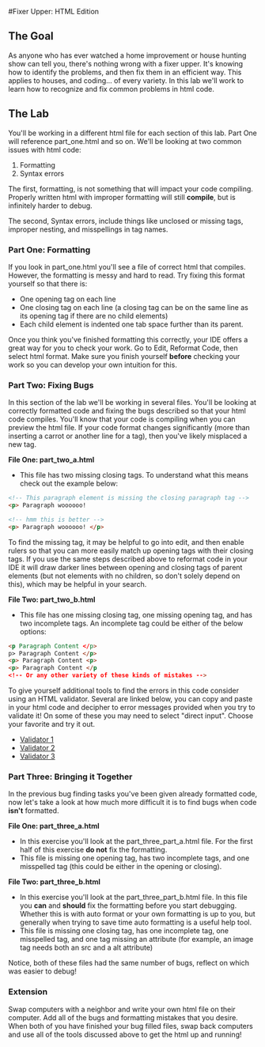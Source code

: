 #Fixer Upper: HTML Edition

## The Goal

As anyone who has ever watched a home improvement or house hunting show can tell you, there's nothing wrong with a fixer upper. It's knowing how to identify the problems, and then fix them in an efficient way. This applies to houses, and coding... of every variety. In this lab we'll work to learn how to recognize and fix common problems in html code.

## The Lab

You'll be working in a different html file for each section of this lab. Part One will reference part_one.html and so on. We'll be looking at two common issues with html code:
  1. Formatting
  2. Syntax errors

The first, formatting, is not something that will impact your code compiling. Properly written html with improper formatting will still **compile**, but is infinitely harder to debug.

The second, Syntax errors, include things like unclosed or missing tags, improper nesting, and misspellings in tag names.

### Part One: Formatting
If you look in part_one.html you'll see a file of correct html that compiles. However, the formatting is messy and hard to read. Try fixing this format yourself so that there is:
* One opening tag on each line
* One closing tag on each line (a closing tag can be on the same line as its opening tag if there are no child elements)
* Each child element is indented one tab space further than its parent.

Once you think you've finished formatting this correctly, your IDE offers a great way for you to check your work. Go to Edit, Reformat Code, then select html format. Make sure you finish yourself **before** checking your work so you can develop your own intuition for this.


### Part Two: Fixing Bugs
In this section of the lab we'll be working in several files. You'll be looking at correctly formatted code and fixing the bugs described so that your html code compiles. You'll know that your code is compiling when you can preview the html file. If your code format changes significantly (more than inserting a carrot or another line for a tag), then you've likely misplaced a new tag.

**File One: part_two_a.html**
  * This file has two missing closing tags. To understand what this means check out the example below:

  ```HTML
  <!-- This paragraph element is missing the closing paragraph tag -->
  <p> Paragraph woooooo!
  ```

  ```HTML
  <!-- hmm this is better -->
  <p> Paragraph woooooo! </p>
  ```
To find the missing tag, it may be helpful to go into edit, and then enable rulers so that you can more easily match up opening tags with their closing tags. If you use the same steps described above to reformat code in your IDE it will draw darker lines between opening and closing tags of parent elements (but not elements with no children, so don't solely depend on this), which may be helpful in your search.

**File Two: part_two_b.html**
  * This file has one missing closing tag, one missing opening tag, and has two incomplete tags. An incomplete tag could be either of the below options:

  ```html
  <p Paragraph Content </p>
  p> Paragraph Content </p>
  <p> Paragraph Content <p>
  <p> Paragraph Content </p
  <!-- Or any other variety of these kinds of mistakes -->
  ```

To give yourself additional tools to find the errors in this code consider using an HTML validator. Several are linked below, you can copy and paste in your html code and decipher to error messages provided when you try to validate it! On some of these you may need to select "direct input". Choose your favorite and try it out.
* [Validator 1](https://jsonformatter.org/html-validator)
* [Validator 2](https://validator.w3.org/nu/#textarea)
* [Validator 3](http://www.htmlhelp.com/tools/validator/direct.html.en)

### Part Three: Bringing it Together

In the previous bug finding tasks you've been given already formatted code, now let's take a look at how much more difficult it is to find bugs when code **isn't** formatted.

**File One: part_three_a.html**
* In this exercise you'll look at the part_three_part_a.html file. For the first half of this exercise **do not** fix the formatting.
* This file is missing one opening tag, has two incomplete tags, and one misspelled tag (this could be either in the opening or closing).

**File Two: part_three_b.html**
* In this exercise you'll look at the part_three_part_b.html file. In this file you **can** and **should** fix the formatting before you start debugging. Whether this is with auto format or your own formatting is up to you, but generally when trying to save time auto formatting is a useful help tool.
* This file is missing one closing tag, has one incomplete tag, one misspelled tag, and one tag missing an attribute (for example, an image tag needs both an src and a alt attribute)

Notice, both of these files had the same number of bugs, reflect on which was easier to debug!

### Extension

Swap computers with a neighbor and write your own html file on their computer. Add all of the bugs and formatting mistakes that you desire. When both of you have finished your bug filled files, swap back computers and use all of the tools discussed above to get the html up and running!
